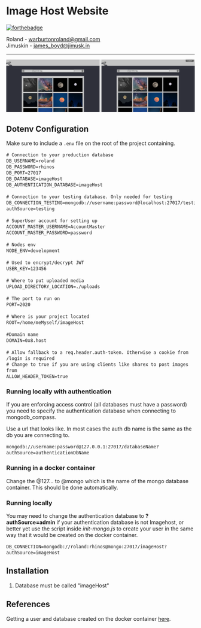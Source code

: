 # Image Host Website

[![forthebadge](https://forthebadge.com/images/badges/60-percent-of-the-time-works-every-time.svg)](https://forthebadge.com)

Roland - warburtonroland@gmail.com\
Jimuskin - james_boyd@jimusk.in

---

![Frontend Design](Design/Assets/design.png)

## Dotenv Configuration

Make sure to include a `.env` file on the root of the project containing.

```none
# Connection to your production database
DB_USERNAME=roland
DB_PASSWORD=rhinos
DB_PORT=27017
DB_DATABASE=imageHost
DB_AUTHENTICATION_DATABASE=imageHost

# Connection to your testing database. Only needed for testing
DB_CONNECTION_TESTING=mongodb://username:password@localhost:27017/testing?authSource=testing

# SuperUser account for setting up
ACCOUNT_MASTER_USERNAME=AccountMaster
ACCOUNT_MASTER_PASSWORD=password

# Nodes env
NODE_ENV=development

# Used to encrypt/decrypt JWT
USER_KEY=123456

# Where to put uploaded media
UPLOAD_DIRECTORY_LOCATION=./uploads

# The port to run on
PORT=2020

# Where is your project located
ROOT=/home/meMyself/imageHost

#Domain name
DOMAIN=0x8.host

# Allow fallback to a req.header.auth-token. Otherwise a cookie from /login is required
# Change to true if you are using clients like sharex to post images from
ALLOW_HEADER_TOKEN=true

```

### Running locally with authentication

If you are enforcing access control (all databases must have a password) you need to specify the authentication database when connecting to mongodb_compass.

Use a url that looks like. In most cases the auth db name is the same as the db you are connecting to.

```none
mongodb://username:password@127.0.0.1:27017/databaseName?authSource=authenticationDbName
```

### Running in a docker container

Change the @127... to @mongo which is the name of the mongo database container. This should be done automatically.

### Running locally

You may need to change the authentication database to **?authSource=admin** if your authentication database is not Imagehost, or better yet use the script inside *init-mongo.js* to create your user in the same way that it would be created on the docker container.

```none
DB_CONNECTION=mongodb://roland:rhinos@mongo:27017/imageHost?authSource=imageHost
```

## Installation

1. Database must be called "imageHost"

## References

Getting a user and database created on the docker container [here](https://medium.com/faun/managing-mongodb-on-docker-with-docker-compose-26bf8a0bbae3).
